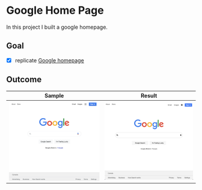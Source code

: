 # Google Home Page

In this project I built a google homepage.

## Goal

- [x] replicate [Google homepage](https://www.google.com/)

## Outcome

Sample | Result
:-----:|:------:
![sample page](src.png)|![finished project](result.png)
